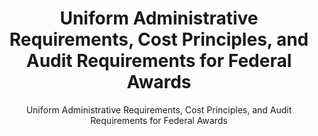 ---
layout: resources-landing
title: "Uniform Administrative Requirements, Cost Principles, and Audit Requirements for Federal Awards"
subtitle: "Uniform Administrative Requirements, Cost Principles, and Audit Requirements for Federal Awards"
external_link: https://www.govinfo.gov/content/pkg/PLAW-106publ107/pdf/PLAW-106publ107.pdf
filters: federal-financial-assistance uniform-guidance-2-cfr-200 legislation congress 1999
fiscal_year: 1999
---